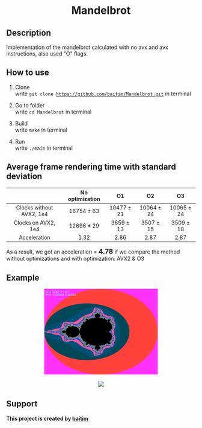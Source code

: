 
<h1 align="center">Mandelbrot</h1>

## Description

 Implementation of the mandelbrot calculated with no avx and avx instructions, also used "O" flags.

## How to use

1. Clone <br>
    write <code>git clone https://github.com/baitim/Mandelbrot.git</code> in terminal

2. Go to folder <br>
    write <code>cd Mandelbrot</code> in terminal

3. Build <br>
    write <code>make</code> in terminal

4. Run <br>
    write <code>./main</code> in terminal

## Average frame rendering time with standard deviation
<table>
<thead>
<tr>
<th style="text-align: center;"></th>
<th style="text-align: center;"> No optimization </th>
<th style="text-align: center;"> O1 </th>
<th style="text-align: center;"> O2 </th>
<th style="text-align: center;"> O3 </th>
</tr>
</thead>
<tbody>
<tr>
<td style="text-align: center;">Clocks without AVX2, 1e4</td>
<td style="text-align: center;"> 16754 ± 63 </td>
<td style="text-align: center;"> 10477 ± 21 </td>
<td style="text-align: center;"> 10064 ± 24 </td>
<td style="text-align: center;"> 10065 ± 24 </td>
</tr>
<tr>
<td style="text-align: center;">Clocks on AVX2, 1e4</td>
<td style="text-align: center;"> 12696 ± 29 </td>
<td style="text-align: center;"> 3659 ± 13 </td>
<td style="text-align: center;"> 3507 ± 15 </td>
<td style="text-align: center;"> 3509 ± 18 </td>
</tr>
<tr>
<td style="text-align: center;">Acceleration</td>
<td style="text-align: center;"> 1.32 </td>
<td style="text-align: center;"> 2.86 </td>
<td style="text-align: center;"> 2.87 </td>
<td style="text-align: center;"> 2.87 </td>
</tr>
</tbody>
</table>

As a result, we got an acceleration = <b><font size = 4> 4.78 </font></b> if we compare the method without optimizations and with optimization: AVX2 & O3

## Example
<p align="center"><img src="https://github.com/baitim/Mandelbrot/blob/main/images/Mandelbrot.png" width="60%"></p>

<p align="center"><img src="https://github.com/baitim/Mandelbrot/blob/main/images/cat.gif" width="40%"></p>

## Support
**This project is created by [baitim](https://t.me/bai_tim)**

